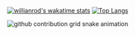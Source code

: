 [![willianrod's wakatime stats](https://github-readme-stats.vercel.app/api/wakatime?username=Tinka8&layout=compact&theme=dark)](https://github.com/Tinka8/github-readme-stats) [![Top Langs](https://github-readme-stats.vercel.app/api/top-langs/?username=Tinka8&layout=compact&theme=dark)](https://github.com/Tinka8/github-readme-stats)

<picture>
  <source
    media="(prefers-color-scheme: dark)"
    srcset="https://raw.githubusercontent.com/Tinka8/Tinka8/output/github-contribution-grid-snake.svg.svg"
  />
  <source
    media="(prefers-color-scheme: light)"
    srcset="https://raw.githubusercontent.com/Tinka8/Tinka8/output/github-contribution-grid-snake.svg"
  />
  <img
    alt="github contribution grid snake animation"
    src="https://raw.githubusercontent.com/Tinka/Tinka8/output/github-contribution-grid-snake.svg"
  />
</picture>

<!--
**Tinka8/Tinka8** is a ✨ _special_ ✨ repository because its `README.md` (this file) appears on your GitHub profile.

Here are some ideas to get you started:

- 🔭 I’m currently working on ...
- 🌱 I’m currently learning ...
- 👯 I’m looking to collaborate on ...
- 🤔 I’m looking for help with ...
- 💬 Ask me about ...
- 📫 How to reach me: ...
- 😄 Pronouns: ...
- ⚡ Fun fact: ...
-->
